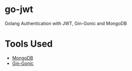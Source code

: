 # go-jwt
 Golang Authentication with JWT, Gin-Gonic and MongoDB 
# Tools Used

- [MongoDB](https://github.com/mongodb/mongo-go-driver)
- [Gin-Gonic](https://github.com/gin-gonic/gin)